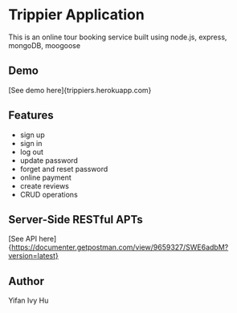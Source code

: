 # Trippier Application

This is an online tour booking service built using node.js, express, mongoDB, moogoose

## Demo

[See demo here]{trippiers.herokuapp.com}

## Features

- sign up
- sign in
- log out
- update password
- forget and reset password
- online payment
- create reviews
- CRUD operations

## Server-Side RESTful APTs

[See API here]{https://documenter.getpostman.com/view/9659327/SWE6adbM?version=latest}

## Author

Yifan Ivy Hu
